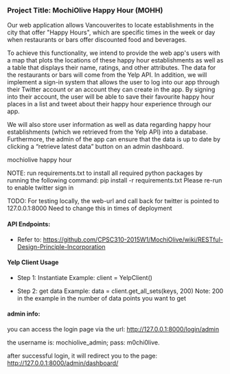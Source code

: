 ### Project Title: MochiOlive Happy Hour (MOHH)

Our web application allows Vancouverites to locate establishments in the city that offer "Happy Hours", which are specific times in the week or day when restaurants or bars offer discounted food and beverages.

To achieve this functionality, we intend to provide the web app's users with a map that plots the locations of these happy hour establishments as well as a table that displays their name, ratings, and other attributes. The data for the restaurants or bars will come from the Yelp API. In addition, we will implement a sign-in system that allows the user to log into our app through their Twitter account or an account they can create in the app. By signing into their account, the user will be able to save their favourite happy hour places in a list and tweet about their happy hour experience through our app.

We will also store user information as well as data regarding happy hour establishments (which we retrieved from the Yelp API) into a database. Furthermore, the admin of the app can ensure that the data is up to date by clicking a “retrieve latest data” button on an admin dashboard.

mochiolive happy hour

NOTE: run requirements.txt to install all required python packages by running the following command:
        pip install -r requirements.txt
Please re-run to enable twitter sign in

TODO: For testing locally, the web-url and call back for twitter is pointed to 127.0.0.1:8000
Need to change this in times of deployment

#### API Endpoints: 
- Refer to: https://github.com/CPSC310-2015W1/MochiOlive/wiki/RESTful-Design-Principle-Incorporation


#### Yelp Client Usage

- Step 1: Instantiate 
        Example: client = YelpClient()

- Step 2: get data
        Example: data = client.get_all_sets(keys, 200) 
        Note: 200 in the example in the number of data points you want to get


#### admin info:
you can access the login page via the url: http://127.0.0.1:8000/login/admin

the username is: mochiolive_admin; 
pass: m0chi0live. 

after successful login, it will redirect you to the page: http://127.0.0.1:8000/admin/dashboard/

